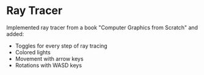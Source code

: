 # Ray Tracer
Implemented ray tracer from a book "Computer Graphics from Scratch" and added:
<ul>
  <li>Toggles for every step of ray tracing</li>
  <li>Colored lights</li>
  <li>Movement with arrow keys</li>
  <li>Rotations with WASD keys</li>
</ul>
